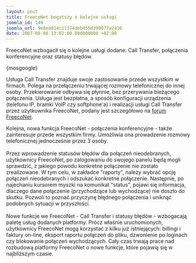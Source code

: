 ```yaml
---
layout: post
title: FreecoNet bogatszy o kolejne usługi
joomla_id: 149
joomla_url: 9e8ea814c11374deb455d399077a2416
date: 2007-08-08 13:02:00.000000000 +02:00
---
```

<p>FreecoNet wzbogacił się o kolejne usługi dodane: Call Transfer, połączenia konferencyjne oraz statusy błęd&oacute;w.</p><p>{mosgoogle}</p><p>Usługa Call Transfer znajduje swoje zastosowanie przede wszystkim w firmach. Polega na przełączeniu trwającej rozmowy telefonicznej do innej osoby. Przekierowanie odbywa się płynnie, bez przerywania bieżącego połączenia. Usługa jest bezpłatna, a spos&oacute;b konfiguracji urządzenia (telefonu IP, bramki VoIP czy softphone&#39;a) i realizacji usługi Call Transfer przez użytkownika FreecoNet, podany jest szczeg&oacute;łowo na <a href="https://www.freeconet.pl/forum/viewtopic.php?t=1258" target="_blank">forum FreecoNet</a>.</p><p>Kolejna, nowa funkcja FreecoNet - połączenia konferencyjne - także zainteresuje przede wszystkim firmy. Umożliwia ona prowadzenie rozmowy telefonicznej jednocześnie przez 3 osoby.<br /><br />Przez wprowadzenie status&oacute;w błęd&oacute;w dla połączeń nieodebranych, użytkownicy FreecoNet, po zalogowaniu do swojego panelu będą mogli sprawdzić, z jakiego powodu konkretne połączenie nie zostało zrealizowane. W tym celu, w zakładce &quot;raporty&quot;, należy wybrać opcję połączeń nieodebranych i odszukać konkretne połączenie. Następnie, po najechaniu kursorem myszki na komunikat &quot;status&quot;, pojawi się informacja, dlaczego dane połączenie (przychodzące lub wychodzące) nie doszło do skutku. Pozwoli to poznać przyczynę błędnego połączenia i uniknąć podobnych sytuacji w przyszłości.<br /><br />Nowe funkcje we FreecoNet - Call Transfer i statusy błęd&oacute;w - wzbogacają paletę usług dodanych platformy. Pr&oacute;cz właśnie uruchomionych, użytkownicy FreecoNet mogą korzystać z kilku już istniejących: billingi i faktury on-line, eksport raportu połączeń do pliku, dzwonienie po loginach czy blokowanie połączeń wychodzących. Cały czas trwają prace nad rozbudową platformy FreecoNet o nowe funkcje, kt&oacute;re pojawią się w najbliższym czasie. </p>

